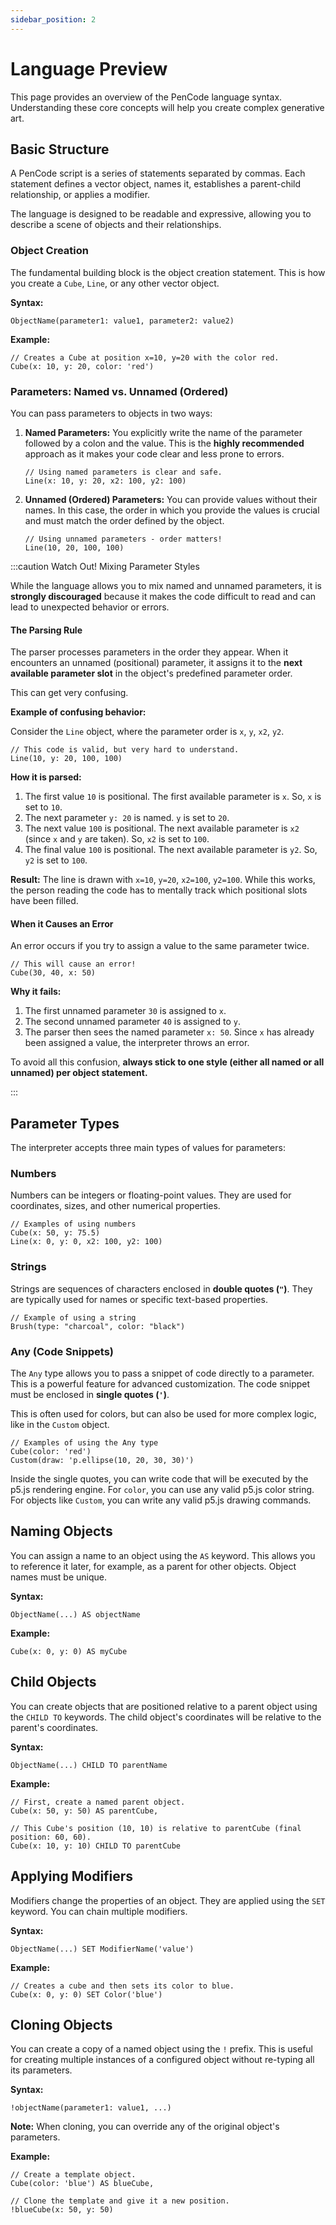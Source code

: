 ```yaml
---
sidebar_position: 2
---
```


# Language Preview

This page provides an overview of the PenCode language syntax. Understanding these core concepts will help you create complex generative art.

## Basic Structure

A PenCode script is a series of statements separated by commas. Each statement defines a vector object, names it, establishes a parent-child relationship, or applies a modifier.

The language is designed to be readable and expressive, allowing you to describe a scene of objects and their relationships.

### Object Creation

The fundamental building block is the object creation statement. This is how you create a `Cube`, `Line`, or any other vector object.

**Syntax:**
```pencode
ObjectName(parameter1: value1, parameter2: value2)
```

**Example:**
```pencode
// Creates a Cube at position x=10, y=20 with the color red.
Cube(x: 10, y: 20, color: 'red')
```

### Parameters: Named vs. Unnamed (Ordered)

You can pass parameters to objects in two ways:

1.  **Named Parameters:** You explicitly write the name of the parameter followed by a colon and the value. This is the **highly recommended** approach as it makes your code clear and less prone to errors.

    ```pencode
    // Using named parameters is clear and safe.
    Line(x: 10, y: 20, x2: 100, y2: 100)
    ```

2.  **Unnamed (Ordered) Parameters:** You can provide values without their names. In this case, the order in which you provide the values is crucial and must match the order defined by the object.

    ```pencode
    // Using unnamed parameters - order matters!
    Line(10, 20, 100, 100)
    ```

:::caution Watch Out! Mixing Parameter Styles

While the language allows you to mix named and unnamed parameters, it is **strongly discouraged** because it makes the code difficult to read and can lead to unexpected behavior or errors.

#### The Parsing Rule

The parser processes parameters in the order they appear. When it encounters an unnamed (positional) parameter, it assigns it to the **next available parameter slot** in the object's predefined parameter order.

This can get very confusing.

**Example of confusing behavior:**

Consider the `Line` object, where the parameter order is `x`, `y`, `x2`, `y2`.

```pencode
// This code is valid, but very hard to understand.
Line(10, y: 20, 100, 100)
```

**How it is parsed:**
1.  The first value `10` is positional. The first available parameter is `x`. So, `x` is set to `10`.
2.  The next parameter `y: 20` is named. `y` is set to `20`.
3.  The next value `100` is positional. The next available parameter is `x2` (since `x` and `y` are taken). So, `x2` is set to `100`.
4.  The final value `100` is positional. The next available parameter is `y2`. So, `y2` is set to `100`.

**Result:** The line is drawn with `x=10`, `y=20`, `x2=100`, `y2=100`. While this works, the person reading the code has to mentally track which positional slots have been filled.

#### When it Causes an Error

An error occurs if you try to assign a value to the same parameter twice.

```pencode
// This will cause an error!
Cube(30, 40, x: 50)
```

**Why it fails:**
1.  The first unnamed parameter `30` is assigned to `x`.
2.  The second unnamed parameter `40` is assigned to `y`.
3.  The parser then sees the named parameter `x: 50`. Since `x` has already been assigned a value, the interpreter throws an error.

To avoid all this confusion, **always stick to one style (either all named or all unnamed) per object statement.**

:::

## Parameter Types

The interpreter accepts three main types of values for parameters:

### Numbers
Numbers can be integers or floating-point values. They are used for coordinates, sizes, and other numerical properties.

```pencode
// Examples of using numbers
Cube(x: 50, y: 75.5)
Line(x: 0, y: 0, x2: 100, y2: 100)
```

### Strings
Strings are sequences of characters enclosed in **double quotes (`"`)**. They are typically used for names or specific text-based properties.

```pencode
// Example of using a string
Brush(type: "charcoal", color: "black")
```

### Any (Code Snippets)
The `Any` type allows you to pass a snippet of code directly to a parameter. This is a powerful feature for advanced customization. The code snippet must be enclosed in **single quotes (`'`)**.

This is often used for colors, but can also be used for more complex logic, like in the `Custom` object.

```pencode
// Examples of using the Any type
Cube(color: 'red')
Custom(draw: 'p.ellipse(10, 20, 30, 30)')
```

Inside the single quotes, you can write code that will be executed by the p5.js rendering engine. For `color`, you can use any valid p5.js color string. For objects like `Custom`, you can write any valid p5.js drawing commands.


## Naming Objects

You can assign a name to an object using the `AS` keyword. This allows you to reference it later, for example, as a parent for other objects. Object names must be unique.

**Syntax:**
```pencode
ObjectName(...) AS objectName
```

**Example:**
```pencode
Cube(x: 0, y: 0) AS myCube
```

## Child Objects

You can create objects that are positioned relative to a parent object using the `CHILD TO` keywords. The child object's coordinates will be relative to the parent's coordinates.

**Syntax:**
```pencode
ObjectName(...) CHILD TO parentName
```

**Example:**
```pencode
// First, create a named parent object.
Cube(x: 50, y: 50) AS parentCube,

// This Cube's position (10, 10) is relative to parentCube (final position: 60, 60).
Cube(x: 10, y: 10) CHILD TO parentCube
```

## Applying Modifiers

Modifiers change the properties of an object. They are applied using the `SET` keyword. You can chain multiple modifiers.

**Syntax:**
```pencode
ObjectName(...) SET ModifierName('value')
```

**Example:**
```pencode
// Creates a cube and then sets its color to blue.
Cube(x: 0, y: 0) SET Color('blue')
```

## Cloning Objects

You can create a copy of a named object using the `!` prefix. This is useful for creating multiple instances of a configured object without re-typing all its parameters.

**Syntax:**
```pencode
!objectName(parameter1: value1, ...)
```

**Note:** When cloning, you can override any of the original object's parameters.

**Example:**
```pencode
// Create a template object.
Cube(color: 'blue') AS blueCube,

// Clone the template and give it a new position.
!blueCube(x: 50, y: 50)
```
